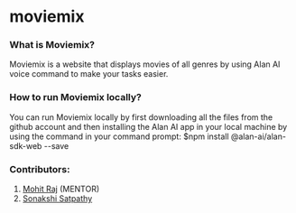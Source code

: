 # moviemix

### What is Moviemix?
Moviemix is a website that displays movies of all genres by using Alan AI voice command to make your tasks easier.

### How to run Moviemix locally?
You can run Moviemix locally by first downloading all the files from the github account and then installing the Alan AI app in your local machine by using the command in your command prompt: $npm install @alan-ai/alan-sdk-web --save

### Contributors:
1. [Mohit Raj]( https://github.com/mohit355) (MENTOR)
2. [Sonakshi Satpathy]( https://github.com/Sonakshi1901 )
